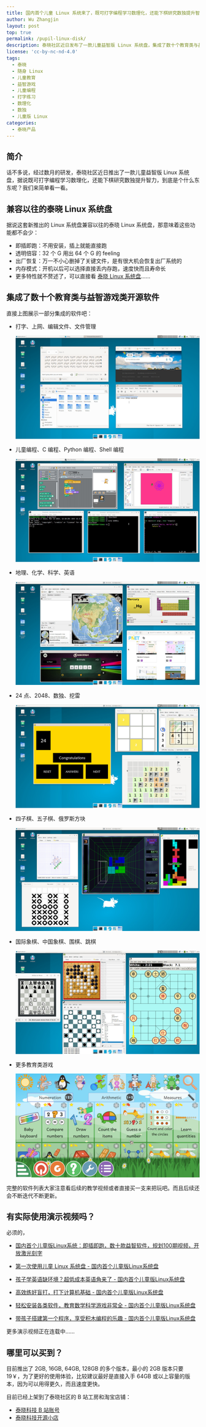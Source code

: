 ```yaml
---
title: 国内首个儿童 Linux 系统来了，既可打字编程学习数理化，还能下棋研究数独提升智力
author: Wu Zhangjin
layout: post
top: true
permalink: /pupil-linux-disk/
description: 泰晓社区近日发布了一款儿童益智版 Linux 系统盘，集成了数十个教育类与益智游戏类开源软件
license: 'cc-by-nc-nd-4.0'
tags:
  - 泰晓
  - 随身 Linux
  - 儿童教育
  - 益智游戏
  - 儿童编程
  - 打字练习
  - 数理化
  - 数独
  - 儿童版 Linux
categories:
  - 泰晓产品
---
```


## 简介

话不多说，经过数月的研发，泰晓社区近日推出了一款儿童益智版 Linux 系统盘，据说既可打字编程学习数理化，还能下棋研究数独提升智力，到底是个什么东东呢？我们来简单看一看。

## 兼容以往的泰晓 Linux 系统盘

据说这套新推出的 Linux 系统盘兼容以往的泰晓 Linux 系统盘，那意味着这些功能都不会少：

- 即插即跑：不用安装，插上就能直接跑
- 透明倍容：32 个 G 用出 64 个 G 的 feeling
- 出厂恢复：万一不小心删掉了关键文件，是有很大机会恢复出厂系统的
- 内存模式：开机以后可以选择直接丢内存跑，速度快而且寿命长
- 更多特性就不赘述了，可以直接看 [泰晓 Linux 系统盘](https://tinylab.org/linux-lab-disk)……

## 集成了数十个教育类与益智游戏类开源软件

直接上图展示一部分集成的软件吧：

- 打字、上网、编辑文件、文件管理

  ![](/wp-content/uploads/2024/05/pupil-linux-disk/p.jpg)

- 儿童编程、C 编程、Python 编程、Shell 编程

  ![](/wp-content/uploads/2024/05/pupil-linux-disk/s.jpg)

- 地理、化学、科学、英语

  ![](/wp-content/uploads/2024/05/pupil-linux-disk/d.jpg)

- 24 点、2048、数独、挖雷

  ![](/wp-content/uploads/2024/05/pupil-linux-disk/l.jpg)


- 四子棋、五子棋、俄罗斯方块

  ![](/wp-content/uploads/2024/05/pupil-linux-disk/f.jpg)

- 国际象棋、中国象棋、围棋、跳棋

  ![](/wp-content/uploads/2024/05/pupil-linux-disk/g.jpg)

- 更多教育类游戏

  ![](/wp-content/uploads/2024/05/pupil-linux-disk/m.jpg)


完整的软件列表大家注意看后续的教学视频或者直接买一支来把玩吧。而且后续还会不断迭代不断更新。

## 有实际使用演示视频吗？

必须的，

- [国内首个儿童版Linux系统：即插即跑，数十款益智软件，规划100期视频，开放激光刻字](https://www.bilibili.com/video/BV1sm421u729/)

- [第一次使用儿童 Linux 系统盘 - 国内首个儿童版Linux系统盘](https://www.bilibili.com/video/BV1Xr42157ez)
- [孩子学英语缺环境？超低成本英语角来了 - 国内首个儿童版Linux系统盘](https://www.bilibili.com/video/BV1RZ421p7BP)
- [高效练好盲打，打下计算机基础 - 国内首个儿童版Linux系统盘](https://www.bilibili.com/video/BV1AM4m167gn)
- [轻松安装各类软件，教育数学科学游戏非常全 - 国内首个儿童版Linux系统盘](https://www.bilibili.com/video/BV16x4y1b7sD)
- [带孩子搭建第一个程序，享受积木编程的乐趣 - 国内首个儿童版Linux系统盘](https://www.bilibili.com/video/BV12S411P74m)

更多演示视频正在连载中……

## 哪里可以买到？

目前推出了 2GB, 16GB, 64GB, 128GB 的多个版本，最小的 2GB 版本只要 19￥，为了更好的使用体验，比较建议最好是直接入手 64GB 或以上容量的版本，因为可以用得更久，而且速度更快。

目前已经上架到了泰晓社区的 B 站工房和淘宝店铺：

- [泰晓科技 B 站账号](https://space.bilibili.com/687228362)
- [泰晓科技开源小店](https://shop155917374.taobao.com/)
